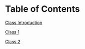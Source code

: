 # Table of Contents

[Class Introduction](https://humberto-pineda.github.io/reading-notes/intro)

[Class 1](https://humberto-pineda.github.io/reading-notes/class1)

[Class 2](https://humberto-pineda.github.io/reading-notes/class2)
